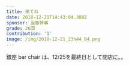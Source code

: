 ```yaml
---
title: 来てね
date: 2018-12-21T14:43:04.388Z
sponsor: 当番幹事
grade: 26回
contribution: '1'
image: /img/2018-12-21_23h44_04.png
---
```

銀座 bar chair は、12/25を最終日として閉店に。。
